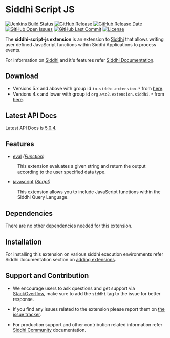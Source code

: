 Siddhi Script JS
===================

  [![Jenkins Build Status](https://wso2.org/jenkins/job/siddhi/job/siddhi-script-js/badge/icon)](https://wso2.org/jenkins/job/siddhi/job/siddhi-script-js/)
  [![GitHub Release](https://img.shields.io/github/release/siddhi-io/siddhi-script-js.svg)](https://github.com/siddhi-io/siddhi-script-js/releases)
  [![GitHub Release Date](https://img.shields.io/github/release-date/siddhi-io/siddhi-script-js.svg)](https://github.com/siddhi-io/siddhi-script-js/releases)
  [![GitHub Open Issues](https://img.shields.io/github/issues-raw/siddhi-io/siddhi-script-js.svg)](https://github.com/siddhi-io/siddhi-script-js/issues)
  [![GitHub Last Commit](https://img.shields.io/github/last-commit/siddhi-io/siddhi-script-js.svg)](https://github.com/siddhi-io/siddhi-script-js/commits/master)
  [![License](https://img.shields.io/badge/License-Apache%202.0-blue.svg)](https://opensource.org/licenses/Apache-2.0)

The **siddhi-script-js extension** is an extension to <a target="_blank" href="https://wso2.github.io/siddhi">Siddhi</a> that allows writing user defined JavaScript functions within Siddhi Applications to process events.

For information on <a target="_blank" href="https://siddhi.io/">Siddhi</a> and it's features refer <a target="_blank" href="https://siddhi.io/redirect/docs.html">Siddhi Documentation</a>. 

## Download

* Versions 5.x and above with group id `io.siddhi.extension.*` from <a target="_blank" href="https://mvnrepository.com/artifact/io.siddhi.extension.script.js/siddhi-script-js/">here</a>.
* Versions 4.x and lower with group id `org.wso2.extension.siddhi.*` from <a target="_blank" href="https://mvnrepository.com/artifact/org.wso2.extension.siddhi.script.js/siddhi-script-js">here</a>.

## Latest API Docs 

Latest API Docs is <a target="_blank" href="https://siddhi-io.github.io/siddhi-script-js/api/5.0.4">5.0.4</a>.

## Features

* <a target="_blank" href="https://siddhi-io.github.io/siddhi-script-js/api/5.0.4/#eval-function">eval</a> *(<a target="_blank" href="http://siddhi.io/en/v5.1/docs/query-guide/#function">Function</a>)*<br> <div style="padding-left: 1em;"><p><p style="word-wrap: break-word;margin: 0;">This extension evaluates a given string and return the output according to the user specified data type.</p></p></div>
* <a target="_blank" href="https://siddhi-io.github.io/siddhi-script-js/api/5.0.4/#javascript-script">javascript</a> *(<a target="_blank" href="http://siddhi.io/en/v5.1/docs/query-guide/#script">Script</a>)*<br> <div style="padding-left: 1em;"><p><p style="word-wrap: break-word;margin: 0;">This extension allows you to include JavaScript functions within the Siddhi Query Language.</p></p></div>

## Dependencies 

There are no other dependencies needed for this extension.

## Installation

For installing this extension on various siddhi execution environments refer Siddhi documentation section on <a target="_blank" href="https://siddhi.io/redirect/add-extensions.html">adding extensions</a>.

## Support and Contribution

* We encourage users to ask questions and get support via <a target="_blank" href="https://stackoverflow.com/questions/tagged/siddhi">StackOverflow</a>, make sure to add the `siddhi` tag to the issue for better response.

* If you find any issues related to the extension please report them on <a target="_blank" href="https://github.com/siddhi-io/siddhi-execution-string/issues">the issue tracker</a>.

* For production support and other contribution related information refer <a target="_blank" href="https://siddhi.io/community/">Siddhi Community</a> documentation.

